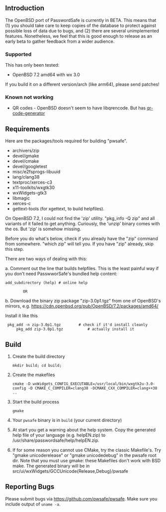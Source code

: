 ## Introduction
The OpenBSD port of PasswordSafe is currently in BETA.
This means that (1) you should take care to keep copies of the
database to protect against possible loss of data due to bugs, and (2)
there are several unimplemented features. Nonetheless, we feel that
this is good enough to release as an early beta to gather feedback
from a wider audience.


### Supported
This has only been tested:
* OpenBSD 7.2 amd64 with wx 3.0

If you build it on a different version/arch (like arm64), please send patches!

### Known not working
* QR codes - OpenBSD doesn't seem to have libqrencode. But has
 [qr-code-generator](https://www.nayuki.io/page/qr-code-generator-library)



## Requirements
Here are the packages/tools required for building "pwsafe".
- archivers/zip
- devel/gmake
- devel/cmake
- devel/googletest
- misc/e2fsprogs-libuuid
- lang/clang38
- textproc/xerces-c3
- x11-toolkits/wxgtk30
- wxWidgets-gtk3
- libmagic
- xerces-c
- gettext-tools (for xgettext, to build helpfiles).


On OpenBSD 7.2, I could not find the 'zip' utility. "pkg_info -Q zip" and all variants of it failed to get anything. Curiously, the 'unzip' binary comes with the os. But 'zip' is somehow missing.

Before you do what's below, check if you already have the "zip" command from somewhere. "which zip" will tell you. If you have "zip" already, skip this step.

There are two ways of dealing with this:

a. Comment out the line that builds helpfiles. This is the least painful way if you don't need PasswworSafe's bundled help content:

	add_subdirectory (help) # online help

			OR

b. Download the binary zip package "zip-3.0p1.tgz" from one of OpenBSD's mirrors, e.g.
	https://cdn.openbsd.org/pub/OpenBSD/7.2/packages/amd64/

   Install it like this

	 pkg_add -n zip-3.0p1.tgz        # check if it'd install cleanly
         pkg_add zip-3.0p1.tgz           # actually install it

## Build
1. Create the build directory
    ```
    mkdir build; cd build;
    ```
 
2. Create the makefiles
    ```
    cmake -D wxWidgets_CONFIG_EXECUTABLE=/usr/local/bin/wxgtk2u-3.0-config -D CMAKE_C_COMPILER=clang38 -DCMAKE_CXX_COMPILER=clang++38 ..
    ```
    
3. Start the build process
    ```
    gmake
    ```

4. Your `pwsafe` binary is in `build` (your current directory)

5. At start you get a warning about the help system. Copy the generated help file of your language (e.g. helpEN.zip) to /usr/share/passwordsafe/help/helpEN.zip.

6. If for some reason you cannot use CMake, try the classic Makefile's. Try "gmake unicoderelease" or "gmake unicodedebug" in the pwsafe root dir. Note that you must use gmake: these Makefiles don't work with BSD make. The generated binary will be in src/ui/wxWidgets/GCCUnicode{Release,Debug}/pwsafe


## Reporting Bugs
Please submit bugs via https://github.com/pwsafe/pwsafe. 
Make sure you include output of `uname -a`.
